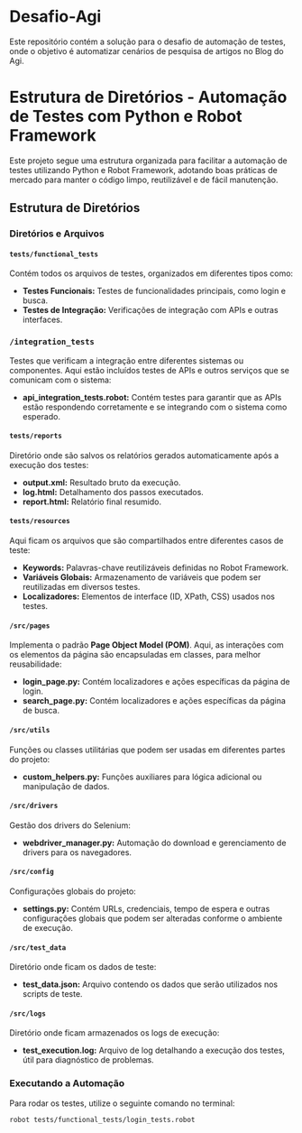 # Desafio-Agi
Este repositório contém a solução para o desafio de automação de testes, onde o objetivo é automatizar cenários de pesquisa de artigos no Blog do Agi.


# Estrutura de Diretórios - Automação de Testes com Python e Robot Framework

Este projeto segue uma estrutura organizada para facilitar a automação de testes utilizando Python e Robot Framework, adotando boas práticas de mercado para manter o código limpo, reutilizável e de fácil manutenção.

## Estrutura de Diretórios

### Diretórios e Arquivos

#### `tests/functional_tests`
Contém todos os arquivos de testes, organizados em diferentes tipos como:
- **Testes Funcionais:** Testes de funcionalidades principais, como login e busca.
- **Testes de Integração:** Verificações de integração com APIs e outras interfaces.

### `/integration_tests`
Testes que verificam a integração entre diferentes sistemas ou componentes. Aqui estão incluídos testes de APIs e outros serviços que se comunicam com o sistema:
- **api_integration_tests.robot:** Contém testes para garantir que as APIs estão respondendo corretamente e se integrando com o sistema como esperado.

#### `tests/reports`
Diretório onde são salvos os relatórios gerados automaticamente após a execução dos testes:
- **output.xml:** Resultado bruto da execução.
- **log.html:** Detalhamento dos passos executados.
- **report.html:** Relatório final resumido.

#### `tests/resources`
Aqui ficam os arquivos que são compartilhados entre diferentes casos de teste:
- **Keywords:** Palavras-chave reutilizáveis definidas no Robot Framework.
- **Variáveis Globais:** Armazenamento de variáveis que podem ser reutilizadas em diversos testes.
- **Localizadores:** Elementos de interface (ID, XPath, CSS) usados nos testes.

#### `/src/pages`
Implementa o padrão **Page Object Model (POM)**. Aqui, as interações com os elementos da página são encapsuladas em classes, para melhor reusabilidade:
- **login_page.py:** Contém localizadores e ações específicas da página de login.
- **search_page.py:** Contém localizadores e ações específicas da página de busca.

#### `/src/utils`
Funções ou classes utilitárias que podem ser usadas em diferentes partes do projeto:
- **custom_helpers.py:** Funções auxiliares para lógica adicional ou manipulação de dados.

#### `/src/drivers`
Gestão dos drivers do Selenium:
- **webdriver_manager.py:** Automação do download e gerenciamento de drivers para os navegadores.

#### `/src/config`
Configurações globais do projeto:
- **settings.py:** Contém URLs, credenciais, tempo de espera e outras configurações globais que podem ser alteradas conforme o ambiente de execução.

#### `/src/test_data`
Diretório onde ficam os dados de teste:
- **test_data.json:** Arquivo contendo os dados que serão utilizados nos scripts de teste.

#### `/src/logs`
Diretório onde ficam armazenados os logs de execução:
- **test_execution.log:** Arquivo de log detalhando a execução dos testes, útil para diagnóstico de problemas.

### Executando a Automação

Para rodar os testes, utilize o seguinte comando no terminal:

```bash
robot tests/functional_tests/login_tests.robot
